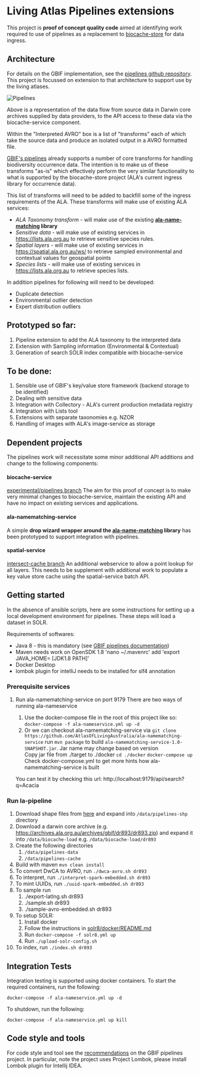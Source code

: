 # Living Atlas Pipelines extensions

This project is **proof of concept quality code** aimed at identifying work required
 to use of pipelines as a replacement to [biocache-store](https://github.com/AtlasOfLivingAustralia/biocache-store)
 for data ingress. 

## Architecture

For details on the GBIF implementation, see the [pipelines github repository](https://github.com/gbif/pipelines).
This project is focussed on extension to that architecture to support use by the living atlases.

![Pipelines](https://docs.google.com/drawings/d/e/2PACX-1vQhQSg5VFo2xRZfDhmvhKuNLUpyTOlW-t-m1fesJ2RElWorVPAEbnsZg_StJKh22mEcS4D28j_nPoTV/pub?w=960&h=720 "Pipelines") 

Above is a representation of the data flow from source data in Darwin core archives supplied by data providers, to the API access to these data via the biocache-service component.

Within the "Interpreted AVRO" box is a list of "transforms" each of which take the source data and produce an isolated output in a AVRO formatted file.

[GBIF's pipelines](https://github.com/gbif/pipelines) already supports a number of core transforms for handling biodiversity occurrence data. The intention is to make us of these transforms "as-is" which effectively perform the very similar functionality to what is supported by the biocache-store project (ALA's current ingress library for occurrence data). 

This list of transforms will need to be added to backfill some of the ingress requirements of the ALA. These transforms will make use of existing ALA services:

* *ALA Taxonomy transform* - will make use of the existing **[ala-name-matching](https://github.com/AtlasOfLivingAustralia/ala-name-matching) library**
* *Sensitive data* - will make use of existing services in https://lists.ala.org.au to retrieve sensitive species rules.
* *Spatial layers* - will make use of existing services in https://spatial.ala.org.au/ws/ to retrieve sampled environmental and contextual values for geospatial points
* *Species lists* - will make use of existing services in https://lists.ala.org.au to retrieve species lists.

In addition pipelines for following will need to be developed:

* Duplicate detection
* Environmental outlier detection
* Expert distribution outliers

## Prototyped so far:

1. Pipeline extension to add the ALA taxonomy to the interpreted data
2. Extension with Sampling information (Environmental & Contextual)
3. Generation of search SOLR index compatible with biocache-service

## To be done:

1. Sensible use of GBIF's key/value store framework (backend storage to be identified)
2. Dealing with sensitive data
3. Integration with Collectory - ALA's current production metadata registry
4. Integration with Lists tool
5. Extensions with separate taxonomies e.g. NZOR
6. Handling of images with ALA's image-service as storage

## Dependent projects

The pipelines work will necessitate some minor additional API additions and change to the following components:

#### biocache-service
[experimental/pipelines branch](https://github.com/AtlasOfLivingAustralia/biocache-service/tree/experimental/pipelines) 
The aim for this proof of concept is to make very minimal changes to biocache-service, maintain the existing API and have no impact on existing services and applications.

#### ala-namematching-service
A simple **drop wizard wrapper around the [ala-name-matching](https://github.com/AtlasOfLivingAustralia/ala-name-matching) library** has been prototyped to support integration with pipelines.
 
#### spatial-service
[intersect-cache branch](https://github.com/AtlasOfLivingAustralia/spatial-service/tree/intersect-cache) An additional webservice to allow a point
lookup for all layers. This needs to be supplement with additional work to populate a key value store cache using the spatial-service batch API.


## Getting started

In the absence of ansible scripts, here are some instructions for setting up a local development environment for pipelines.
These steps will load a dataset in SOLR.

Requirements of softwares:
* Java 8 - this is mandatory (see [GBIF pipelines documentation](https://github.com/gbif/pipelines#about-the-project))
* Maven needs work on OpenSDK 1.8 
'nano ~/.mavenrc' add 'export JAVA_HOME= [JDK1.8 PATH]'
* Docker Desktop
* lombok plugin for intelliJ needs to be installed for slf4 annotation  

### Prerequisite services
1. Run ala-namematching-service on port 9179
   There are two ways of running ala-nameservice
   1. Use the docker-compose file in the root of this project like so:
      `docker-compose -f ala-nameservice.yml up -d`
   2. Or we can checkout ala-namematching-service via `git clone https://github.com/AtlasOfLivingAustralia/ala-namematching-service`
      run `mvn package` to build `ala-namematching-service-1.0-SNAPSHOT.jar`. Jar name may change based on version  
      Copy jar file from ./target to ./docker
      `cd ./docker`
      `docker-compose up`
      Check docker-compose.yml to get more hints how ala-namematching-service is built
    
    You can test it by checking this url: http://localhost:9179/api/search?q=Acacia
    
      
### Run la-pipeline   
1. Download shape files from [here](https://pipelines-shp.s3-ap-southeast-2.amazonaws.com/pipelines-shapefiles.zip) and expand into `/data/pipelines-shp` directory
1. Download a darwin core archive (e.g. https://archives.ala.org.au/archives/gbif/dr893/dr893.zip) and expand it into `/data/biocache-load` e.g. `/data/biocache-load/dr893`
1. Create the following directories
    1. `/data/pipelines-data`
    1. `/data/pipelines-cache`  
1. Build with maven `mvn clean install`
1. To convert DwCA to AVRO, run `./dwca-avro.sh dr893`
1. To interpret, run `./interpret-spark-embedded.sh dr893`
1. To mint UUIDs, run `./uuid-spark-embedded.sh dr893`
1. To sample run
    1. ./export-latlng.sh dr893
    1. ./sample.sh dr893
    1. ./sample-avro-embedded.sh dr893
1. To setup SOLR:
    1. Install docker
    1. Follow the instructions in [solr8/docker/README.md](solr/docker/solr8/README.md)
    1. Run `docker-compose -f solr8.yml up`
    1. Run `./upload-solr-config.sh`
1. To index, run `./index.sh dr893`


## Integration Tests

Integration testing is supported using docker containers.
To start the required containers, run the following:

```
docker-compose -f ala-nameservice.yml up -d
```

To shutdown, run the following:
```
docker-compose -f ala-nameservice.yml up kill
```

## Code style and tools

For code style and tool see the [recommendations](https://github.com/gbif/pipelines#codestyle-and-tools-recommendations) on the GBIF pipelines project. In particular, note the project uses Project Lombok, please install Lombok plugin for Intellij IDEA.
